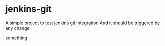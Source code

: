 # jenkins-git
A simple project to test jenkins git integration
And it should be triggered by any change

something
